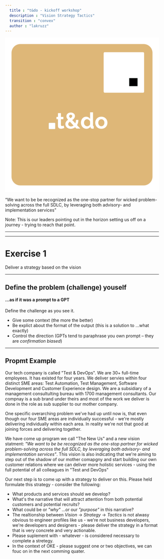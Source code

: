 ```yaml
---
  title : "t&do - kickoff workshop"
  description : "Vision Strategy Tactics"
  transition : "convex"
  author : "lakruzz"
---
```


<!-- .slide: data-background="#64505a" -->
<!-- Load it to see it live: https://reveals.thetechcollective.dev/markdownloader/?owner=thetechcollective&repo=presentations&file=tdo-vision-workshop.md -->

![.t&do](./assets/t&do.png) <!-- .element style="height: 180px; margin: 0 auto 4rem auto; background: transparent;" -->

<q>We want to be be recognized as the one-stop partner for wicked problem-solving across the full SDLC, by leveraging both advisory- and implementation services</q>
<!-- .element style="color:white;" -->


Note:
This is our leaders pointing out in the horizon setting us off on a journey - trying to reach that point.

---
---
<!-- .slide: data-background="./assets/techthat.png" data-background-size="100px" data-background-position="bottom 20px left 20px" -->

# Exercise 1

Deliver a strategy based on the vision

---

## Define the problem (challenge) youself

#### ...as if it was a prompt to a GPT

Define the challenge as you see it.

- Give some context (the more the better)
- Be explict about the format of the output (this is a solution to ...what exactly)
- Control the direction (GPTs tend to paraphrase you own prompt – they are _confirmation biased_)

---

<!-- .slide: data-background="./assets/techthat.png" data-background-size="100px" data-background-position="bottom 20px left 20px" style="font-size:15px;" -->
## Propmt Example

Our tech company is called "Test & DevOps". We are 30+ full-time employees. It has existed for four years.  We deliver servies within four distinct SME areas: Test Automation, Test Management, Software Development and Customer Experience design. We are a subsidiary of a management consultulting bureau with 1700 management consultants. Our compnay is a sub brand under theirs and most of the work we deliver is done in the role as sub supplier to our mother company.

One specific overarching problem we've had up until now is, that even though our four SME areas are individually successful - we're mostly delivering individually within each area. In reality we're not that good at joining forces and delivering together.

We have come up program we call "The New Us" and a new vision statment: _"We want to be be recognized as the one-stop partner for wicked problem-solving across the full SDLC, by leveraging both advisory- and implementation services"_. This vision is also indicating that we're aiming to step out of the shadow of our mother comapgny and start building our own customer relations where we can deliver more holistic services - using the full potential of all colleagues in "Test and DevOps"

Our next step is to come up with a strategy to deliver on this. Please held formulate this strategy - consider the following:

- What products and services should we develop? 
- What's the narrative that will attract attention from both potential customers and potential recruits?
- What could be or _"why"_ ...or our _"purpose"_ in this narrative?
- The realtionship between _Vision_ -> _Strategy_ -> _Tactics_ is not alwasy obvious to engineer profiles like us - we're not business developers, we're developers and designers - please deliver the strategy in a format that is very concrete and very actionable.
- Please suplement with - whatever - is considered necessary to complete a stretegy.
- In the context of OKE - please suggest one or two objectives, we can fouc on in the next comming quater.